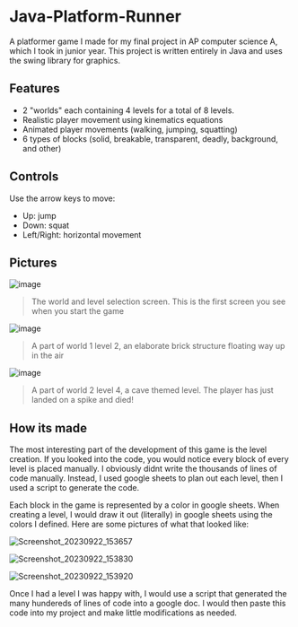 # Java-Platform-Runner
A platformer game I made for my final project in AP computer science A, which I took in junior year. This project is written entirely in Java and uses the swing library for graphics.

## Features
  - 2 "worlds" each containing 4 levels for a total of 8 levels.
  - Realistic player movement using kinematics equations
  - Animated player movements (walking, jumping, squatting)
  - 6 types of blocks (solid, breakable, transparent, deadly, background, and other)

## Controls
Use the arrow keys to move:
- Up: jump
- Down: squat
- Left/Right: horizontal movement

## Pictures
![image](https://github.com/AndrewSuyer/Java-Platform-Runner/assets/118581166/6580594e-0d53-476d-a1a7-f8568d56e44b)
> The world and level selection screen. This is the first screen you see when you start the game


![image](https://github.com/AndrewSuyer/Java-Platform-Runner/assets/118581166/1249f4ae-6782-47f4-bbe6-a4d655aded8b)
> A part of world 1 level 2, an elaborate brick structure floating way up in the air


![image](https://github.com/AndrewSuyer/Java-Platform-Runner/assets/118581166/82d9dff6-ed8f-4827-8082-6ed5bcb5c6d4)
> A part of world 2 level 4, a cave themed level. The player has just landed on a spike and died!

## How its made
The most interesting part of the development of this game is the level creation. If you looked into the code, you would notice every block of every level is placed manually. I obviously didnt write the thousands of lines of code manually. Instead, I used google sheets to plan out each level, then I used a script to generate the code. 

Each block in the game is represented by a color in google sheets. When creating a level, I would draw it out (literally) in google sheets using the colors I defined. Here are some pictures of what that looked like:

![Screenshot_20230922_153657](https://github.com/AndrewSuyer/Java-Platform-Runner/assets/118581166/f4fe25b3-02f1-4929-b638-84982caaaf4b)

![Screenshot_20230922_153830](https://github.com/AndrewSuyer/Java-Platform-Runner/assets/118581166/92f5766e-1a7c-44d4-9d14-1231e1f72dc0)

![Screenshot_20230922_153920](https://github.com/AndrewSuyer/Java-Platform-Runner/assets/118581166/a8379579-75bd-4174-837a-af048aa5b79b)

Once I had a level I was happy with, I would use a script that generated the many hundereds of lines of code into a google doc. I would then paste this code into my project and make little modifications as needed. 
